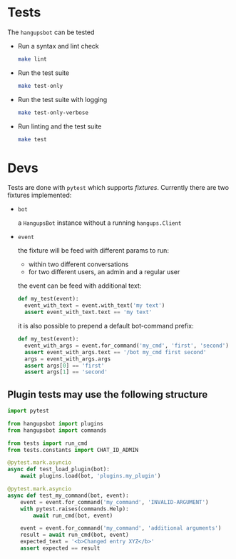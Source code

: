 # Tests

The `hangupsbot` can be tested

- Run a syntax and lint check
  ```bash
  make lint
  ```

- Run the test suite
  ```bash
  make test-only
  ```

- Run the test suite with logging
  ```bash
  make test-only-verbose
  ```

- Run linting and the test suite
  ```bash
  make test
  ```


# Devs

Tests are done with `pytest` which supports *fixtures*.
Currently there are two fixtures implemented:

- `bot`

  a `HangupsBot` instance without a running `hangups.Client`

- `event`

  the fixture will be feed with different params to run:
  - within two different conversations
  - for two different users, an admin and a regular user

  the event can be feed with additional text:
  ```python
  def my_test(event):
    event_with_text = event.with_text('my text')
    assert event_with_text.text == 'my text'
  ```
  it is also possible to prepend a default bot-command prefix:
  ```python
  def my_test(event):
    event_with_args = event.for_command('my_cmd', 'first', 'second')
    assert event_with_args.text == '/bot my_cmd first second'
    args = event_with_args.args
    assert args[0] == 'first'
    assert args[1] == 'second'
  ```

## Plugin tests may use the following structure
  ```python
  import pytest

  from hangupsbot import plugins
  from hangupsbot import commands

  from tests import run_cmd
  from tests.constants import CHAT_ID_ADMIN

  @pytest.mark.asyncio
  async def test_load_plugin(bot):
      await plugins.load(bot, 'plugins.my_plugin')

  @pytest.mark.asyncio
  async def test_my_command(bot, event):
      event = event.for_command('my_command', 'INVALID-ARGUMENT')
      with pytest.raises(commands.Help):
          await run_cmd(bot, event)

      event = event.for_command('my_command', 'additional arguments')
      result = await run_cmd(bot, event)
      expected_text = '<b>Changed entry XYZ</b>'
      assert expected == result
  ```
